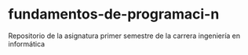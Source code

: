 # fundamentos-de-programaci-n
Repositorio de la asignatura primer semestre de la carrera ingeniería en informática

